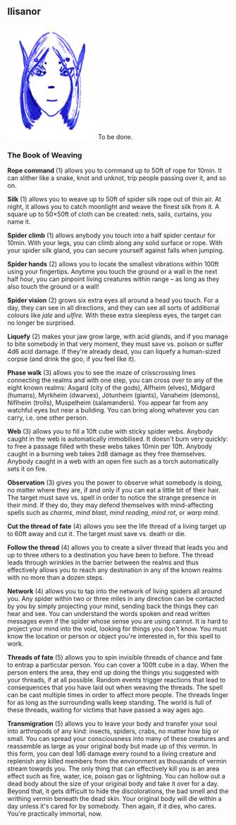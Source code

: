 ## Ilisanor

![Ilisanor](Ilisanor.png)
To be done.


### The Book of Weaving

**Rope command** (1) allows you to command up to 50ft of rope for
10min. It can slither like a snake, knot and unknot, trip people
passing over it, and so on.

**Silk** (1) allows you to weave up to 50ft of spider silk rope out of
thin air. At night, it allows you to catch moonlight and weave the
finest silk from it. A square up to 50×50ft of cloth can be created:
nets, sails, curtains, you name it.

**Spider climb** (1) allows anybody you touch into a half spider
centaur for 10min. With your legs, you can climb along any solid
surface or rope. With your spider silk gland, you can secure yourself
against falls when jumping.

**Spider hands** (2) allows you to locate the smallest vibrations
within 100ft using your fingertips. Anytime you touch the ground or a
wall in the next half hour, you can pinpoint living creatures within
range – as long as they also touch the ground or a wall!

**Spider vision** (2) grows six extra eyes all around a head you
touch. For a day, they can see in all directions, and they can see all
sorts of additional colours like *jale* and *ulfire*. With these extra
sleepless eyes, the target can no longer be surprised.

**Liquefy** (2) makes your jaw grow large, with acid glands, and if
you manage to bite somebody in that very moment, they must save
vs. poison or suffer 4d6 acid damage. If they're already dead, you can
liquefy a human-sized corpse (and drink the goo, if you feel like it).

**Phase walk** (3) allows you to see the maze of crisscrossing lines
connecting the realms and with one step, you can cross over to any of
the eight known realms: Asgard (city of the gods), Alfheim (elves),
Midgard (humans), Myrkheim (dwarves), Jötunheim (giants), Vanaheim
(demons), Niflheim (trolls), Muspelheim (salamanders). You appear far
from any watchful eyes but near a building. You can bring along
whatever you can carry, i.e. one other person.

**Web** (3) allows you to fill a 10ft cube with sticky spider webs.
Anybody caught in the web is automatically immobilised. It doesn't
burn very quickly: to free a passage filled with these webs takes
10min per 10ft. Anybody caught in a burning web takes 2d8 damage as
they free themselves. Anybody caught in a web with an open fire such
as a torch automatically sets it on fire.

**Observation** (3) gives you the power to observe what somebody is
doing, no matter where they are, if and only if you can eat a little
bit of their hair. The target must save vs. spell in order to notice
the strange presence in their mind. If they do, they may defend
themselves with mind-affecting spells such as *charms*, *mind blast*,
*mind reading*, *mind rot*, or *warp mind*.

**Cut the thread of fate** (4) allows you see the life thread of a
living target up to 60ft away and cut it. The target must save
vs. death or die.

**Follow the thread** (4) allows you to create a silver thread that
leads you and up to three others to a destination you have been to
before. The thread leads through wrinkles in the barrier between the
realms and thus effectively allows you to reach any destination in any
of the known realms with no more than a dozen steps.

**Network** (4) allows you to tap into the network of living spiders
all around you. Any spider within two or three miles in any direction
can be contacted by you by simply projecting your mind, sending back
the things they can hear and see. You can understand the words spoken
and read written messages even if the spider whose sense you are using
cannot. It is hard to project your mind into the void, looking for
things you don't know. You must know the location or person or object
you're interested in, for this spell to work.

**Threads of fate** (5) allows you to spin invisible threads of chance
and fate to entrap a particular person. You can cover a 100ft cube in
a day. When the person enters the area, they end up doing the things
you suggested with your threads, if at all possible. Random events
trigger reactions that lead to consequences that you have laid out
when weaving the threads. The spell can be cast multiple times in
order to affect more people. The threads linger for as long as the
surrounding walls keep standing. The world is full of these threads,
waiting for victims that have passed a way ages ago.

**Transmigration** (5) allows you to leave your body and transfer your
soul into arthropods of any kind: insects, spiders, crabs, no matter
how big or small. You can spread your consciousness into many of these
creatures and reassemble as large as your original body but made up of
this vermin. In this form, you can deal 1d6 damage every round to a
living creature and replenish any killed members from the environment
as thousands of vermin stream towards you. The only thing that can
effectively kill you is an area effect such as fire, water, ice,
poison gas or lightning. You can hollow out a dead body about the size
of your original body and take it over for a day. Beyond that, it gets
difficult to hide the discolorations, the bad smell and the writhing
vermin beneath the dead skin. Your original body will die within a day
unless it's cared for by somebody. Then again, if it dies, who cares.
You're practically immortal, now.
